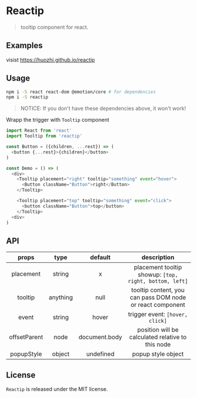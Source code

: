 # Reactip
> tooltip component for react.

## Examples

visist https://huozhi.github.io/reactip

## Usage

```sh
npm i -S react react-dom @emotion/core # for dependencies
npm i -S reactip
```

> NOTICE: If you don't have these dependencies above, it won't work!

Wrapp the trigger with `Tooltip` component

```js
import React from 'react'
import Tooltip from 'reactip'

const Button = ({children, ...rest}) => (
  <button {...rest}>{children}</button>
)

const Demo = () => (
  <div>
    <Tooltip placement="right" tooltip="something" event="hover">
      <Button className="Button">right</Button>
    </Tooltip>

    <Tooltip placement="top" tooltip="something" event="click">
      <button className="Button">top</button>
    </Tooltip>
  <div>
)
```

## API

| props     | type     | default | description |
| :-------: | :------: | :-----: | :---------: |
| placement | string   | x       | placement tooltip showup: `[top, right, bottom, left]` |
| tooltip   | anything | null    | tooltip content, you can pass DOM node or react component |
| event     | string   | hover   | trigger event: `[hover, click]` |
| offsetParent | node | document.body | position will be calculated relative to this node |
| popupStyle | object | undefined | popup style object |

## License

`Reactip` is released under the MIT license.
